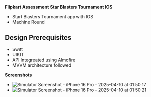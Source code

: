 **Flipkart Assessment**
**Star Blasters Tournament IOS**
- Start Blasters Tournament app with IOS
- Machine Round

## Design Prerequisites
- Swift
- UIKIT
- API Integreated using Almofire
- MVVM architecture followed

**Screenshots**
- ![Simulator Screenshot - iPhone 16 Pro - 2025-04-10 at 01 50 17](https://github.com/user-attachments/assets/b86d00f6-38ce-40d8-acad-1d7adfc06dd6)
- ![Simulator Screenshot - iPhone 16 Pro - 2025-04-10 at 01 50 21](https://github.com/user-attachments/assets/2a8cb0d9-4f41-4a47-8c11-5a761db9423d)

